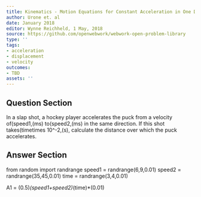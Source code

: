 ```yaml
---
title: Kinematics - Motion Equations for Constant Acceleration in One Dimension
author: Urone et. al
date: January 2018
editor: Wynne Reichheld, 1 May, 2018
source: https://github.com/openwebwork/webwork-open-problem-library
type: ''
tags:
- acceleration
- displacement
- velocity
outcomes:
- TBD
assets: ''
---
```


## Question Section 

In a slap shot, a hockey player accelerates the puck from a velocity of(speed1,(ms) to(speed2,(ms) in the same direction. If this shot takes(timetimes 10^-2,(s), calculate the distance over which the puck accelerates.

## Answer Section

from random import randrange
speed1 = randrange(6,9,0.01)
speed2 = randrange(35,45,0.01)
time = randrange(3,4,0.01)

A1 = (0.5)*(speed1+speed2)*(time)*(0.01)